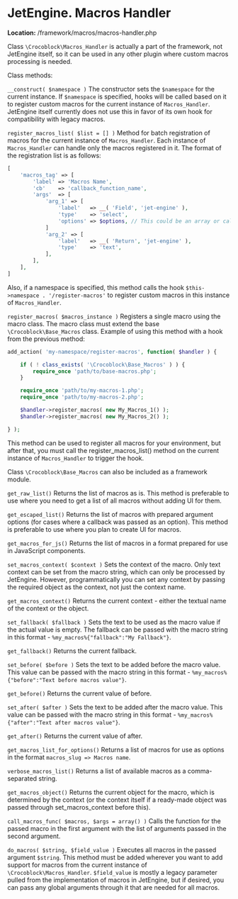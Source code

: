 # JetEngine. Macros Handler

**Location:** /framework/macros/macros-handler.php

Class `\Crocoblock\Macros_Handler` is actually a part of the framework, not JetEngine itself, so it can be used in any other plugin where custom macros processing is needed.

Class methods:

`__construct( $namespace )`
The constructor sets the `$namespace` for the current instance. If `$namespace` is specified, hooks will be called based on it to register custom macros for the current instance of `Macros_Handler`. JetEngine itself currently does not use this in favor of its own hook for compatibility with legacy macros.

`register_macros_list( $list = [] )`
Method for batch registration of macros for the current instance of `Macros_Handler`. Each instance of `Macros_Handler` can handle only the macros registered in it. The format of the registration list is as follows:

```php
[
	'macros_tag' => [
		'label' => 'Macros Name',
		'cb'    => 'callback_function_name',
		'args'  => [
			'arg_1' => [
				'label'   => __( 'Field', 'jet-engine' ),
				'type'    => 'select',
				'options' => $options, // This could be an array or callable function to retrieve options list only for UI
			]
			'arg_2' => [
				'label'   => __( 'Return', 'jet-engine' ),
				'type'    => 'text',
			],
		],
	],
]
```
Also, if a namespace is specified, this method calls the hook `$this->namespace . '/register-macros'` to register custom macros in this instance of `Macros_Handler`.

`register_macros( $macros_instance )`
Registers a single macro using the macro class. The macro class must extend the base `\Crocoblock\Base_Macros` class. Example of using this method with a hook from the previous method:

```php
add_action( 'my-namespace/register-macros', function( $handler ) {

	if ( ! class_exists( '\Crocoblock\Base_Macros' ) ) {
		require_once 'path/to/base-macros.php';
	}

	require_once 'path/to/my-macros-1.php';
	require_once 'path/to/my-macros-2.php';

	$handler->register_macros( new My_Macros_1() );
	$handler->register_macros( new My_Macros_2() );

} );
```
This method can be used to register all macros for your environment, but after that, you must call the register_macros_list() method on the current instance of `Macros_Handler` to trigger the hook.

Class `\Crocoblock\Base_Macros` can also be included as a framework module.

`get_raw_list()`
Returns the list of macros as is. This method is preferable to use where you need to get a list of all macros without adding UI for them.

`get_escaped_list()`
Returns the list of macros with prepared argument options (for cases where a callback was passed as an option). This method is preferable to use where you plan to create UI for macros.

`get_macros_for_js()`
Returns the list of macros in a format prepared for use in JavaScript components.

`set_macros_context( $context )`
Sets the context of the macro. Only text context can be set from the macro string, which can only be processed by JetEngine. However, programmatically you can set any context by passing the required object as the context, not just the context name.

`get_macros_context()`
Returns the current context - either the textual name of the context or the object.

`set_fallback( $fallback )`
Sets the text to be used as the macro value if the actual value is empty. The fallback can be passed with the macro string in this format - `%my_macros%{"fallback":"My Fallback"}`.

`get_fallback()`
Returns the current fallback.

`set_before( $before )`
Sets the text to be added before the macro value. This value can be passed with the macro string in this format - `%my_macros%{"before":"Text before macros value"}`.

`get_before()`
Returns the current value of before.

`set_after( $after )`
Sets the text to be added after the macro value. This value can be passed with the macro string in this format - `%my_macros%{"after":"Text after macros value"}`.

`get_after()`
Returns the current value of after.

`get_macros_list_for_options()`
Returns a list of macros for use as options in the format `macros_slug => Macros name`.

`verbose_macros_list()`
Returns a list of available macros as a comma-separated string.

`get_macros_object()`
Returns the current object for the macro, which is determined by the context (or the context itself if a ready-made object was passed through set_macros_context before this).

`call_macros_func( $macros, $args = array() )`
Calls the function for the passed macro in the first argument with the list of arguments passed in the second argument.

`do_macros( $string, $field_value )`
Executes all macros in the passed argument `$string`. This method must be added wherever you want to add support for macros from the current instance of `\Crocoblock\Macros_Handler`. `$field_value` is mostly a legacy parameter pulled from the implementation of macros in JetEngine, but if desired, you can pass any global arguments through it that are needed for all macros.
